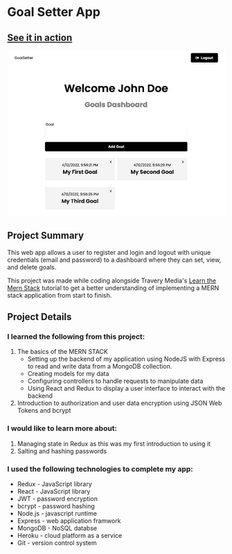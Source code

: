 # Goal Setter App

## [See it in action](https://serene-plateau-07357.herokuapp.com/)

![Screengrab of app's user dashboard](/frontend/public/screenshots/mern-tutorial-screenshot-dashboard.png?raw=true)

## Project Summary

This web app allows a user to register and login and logout with unique credentials (email and password) to a dashboard where they can set, view, and delete goals.

This project was made while coding alongside Travery Media's [Learn the Mern Stack](https://www.youtube.com/watch?v=-0exw-9YJBo&list=PLillGF-RfqbbQeVSccR9PGKHzPJSWqcsm) tutorial to get a better understanding of implementing a MERN stack application from start to finish.


## Project Details

### I learned the following from this project:
1. The basics of the MERN STACK
   - Setting up the backend of my application using NodeJS with Express to read and write data from a MongoDB collection.
   - Creating models for my data
   - Configuring controllers to handle requests to manipulate data
   - Using React and Redux to display a user interface to interact with the backend
 2. Introduction to authorization and user data encryption using JSON Web Tokens and bcrypt

### I would like to learn more about:
1. Managing state in Redux as this was my first introduction to using it
2. Salting and hashing passwords

### I used the following technologies to complete my app:
- Redux - JavaScript library
- React - JavaScript library
- JWT - password encryption
- bcrypt - password hashing
- Node.js - javascript runtime
- Express - web application framwork
- MongoDB - NoSQL databse
- Heroku - cloud platform as a service
- Git - version control system
